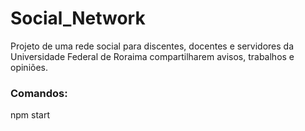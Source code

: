 # Social_Network
Projeto de uma rede social para discentes, docentes e servidores da Universidade Federal de Roraima compartilharem avisos, trabalhos e opiniões.


### Comandos:
npm start